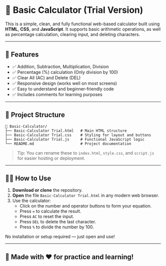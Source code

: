 # 🥮 Basic Calculator (Trial Version)

This is a simple, clean, and fully functional web-based calculator built using **HTML**, **CSS**, and **JavaScript**. It supports basic arithmetic operations, as well as percentage calculation, clearing input, and deleting characters.

---

## 🚀 Features

- ✅ Addition, Subtraction, Multiplication, Division
- ✅ Percentage (%) calculation (Only division by 100)
- ✅ Clear All (AC) and Delete (DEL)
- ✅ Responsive design (works well on most screens)
- ✅ Easy to understand and beginner-friendly code
- ✅ Includes comments for learning purposes

---

## 📂 Project Structure

```
📁 Basic-Calculator/
├── Basic-Calculator Trial.html   # Main HTML structure
├── Basic-Calculator Trial.css    # Styling for layout and buttons
├── Basic-Calculator Trial.js     # Functional JavaScript logic
└── README.md                     # Project documentation
```

> Tip: You can rename these to `index.html`, `style.css`, and `script.js` for easier hosting or deployment.

---

## 🧑‍💻 How to Use

1. **Download or clone** the repository.
2. **Open** the file `Basic-Calculator Trial.html` in any modern web browser.
3. Use the calculator:
   - Click on the number and operator buttons to form your equation.
   - Press `=` to calculate the result.
   - Press `AC` to reset the input.
   - Press `DEL` to delete the last character.
   - Press `%` to divide the number by 100.

No installation or setup required — just open and use!

---

## 🙌 Made with ❤️ for practice and learning!

